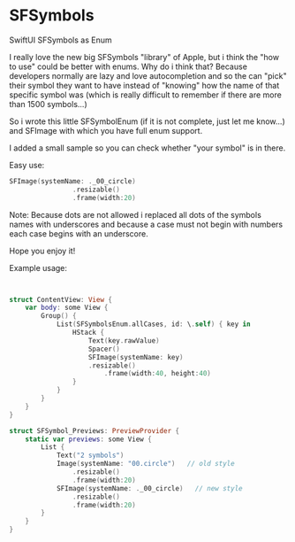 

# SFSymbols
SwiftUI SFSymbols as Enum

I really love the new big SFSymbols "library" of Apple, but i think the "how to use" could be better with enums. Why do i think that? Because developers normally are lazy and love autocompletion and so the can "pick" their symbol they want to have instead of "knowing" how the name of that specific symbol was (which is really difficult to remember if there are more than 1500 symbols...)

So i wrote this little SFSymbolEnum (if it is not complete, just let me know...) and SFImage with which you have full enum support.

I added a small sample so you can check whether "your symbol" is in there.

Easy use:
```swift
SFImage(systemName: ._00_circle)   
                .resizable()
                .frame(width:20)
```

Note: Because dots are not allowed i replaced all dots of the symbols names with underscores and because a case must not begin with numbers each case begins with an underscore.

Hope you enjoy it!

Example usage:

```swift


struct ContentView: View {
    var body: some View {
        Group() {
            List(SFSymbolsEnum.allCases, id: \.self) { key in
                HStack {
                    Text(key.rawValue)
                    Spacer()
                    SFImage(systemName: key)
                    .resizable()
                        .frame(width:40, height:40)
                }
            }
        }
    }
}

struct SFSymbol_Previews: PreviewProvider {
    static var previews: some View {
        List {
            Text("2 symbols")
            Image(systemName: "00.circle")   // old style
                .resizable()
                .frame(width:20)
            SFImage(systemName: ._00_circle)   // new style
                .resizable()
                .frame(width:20)
        }
    }
}
```
